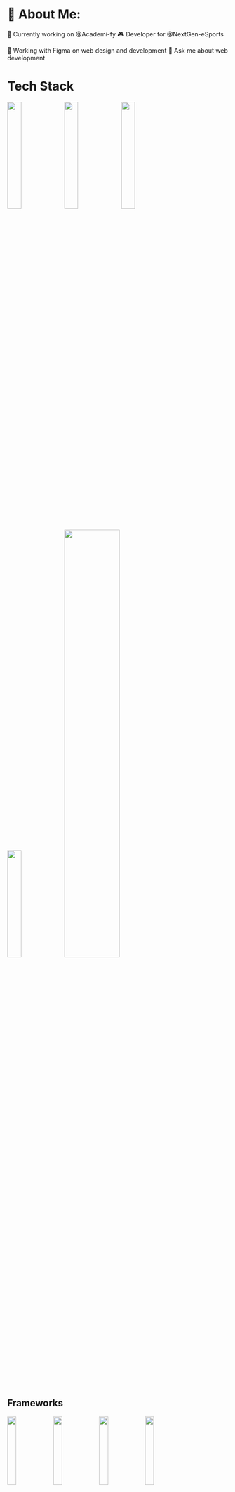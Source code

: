 # 📌 About Me:

💼 Currently working on @Academi-fy
🎮 Developer for @NextGen-eSports

🎨 Working with Figma on web design and development
💬 Ask me about web development

# Tech Stack

<p float="left">
  <img src="https://github.com/Daanieeel/Daanieeel/assets/96653085/4b550f78-591c-465e-88bb-4891c8d73ea5" width="25%" />
  <img src="https://github.com/Daanieeel/Daanieeel/assets/96653085/e4ce0e58-b34c-4a69-bafa-2f5310f1fe3e" width="25%" /> 
  <img src="https://github.com/Daanieeel/Daanieeel/assets/96653085/a50f40d0-5757-4bbd-a061-b84494c49d1e" width="25%" />
  <img src="https://github.com/Daanieeel/Daanieeel/assets/96653085/a8839a9f-0549-4dff-9d87-cc9d8a8cdba8" width="25%" />
  <img src="https://github.com/Daanieeel/Daanieeel/assets/96653085/e4b56567-6e80-4678-8b86-c40ef9155460" width="50%" />
</p>

## Frameworks

<p float="left">
  <img src="https://cdn.icon-icons.com/icons2/2699/PNG/512/nestjs_logo_icon_169927.png" width="20%" />
  <img src="https://upload.wikimedia.org/wikipedia/commons/thumb/d/d9/Node.js_logo.svg/2560px-Node.js_logo.svg.png" width="20%" />
  <img src="https://upload.wikimedia.org/wikipedia/commons/6/64/Expressjs.png" width="20%" />
  <img src="https://upload.wikimedia.org/wikipedia/commons/thumb/6/66/Nuxt_logo_%282021%29.svg/2560px-Nuxt_logo_%282021%29.svg.png" width="20%" /> 
</p>
